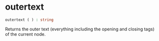 # outertext

```php
outertext ( ) : string
```

Returns the outer text (everything including the opening and closing tags) of the current node.